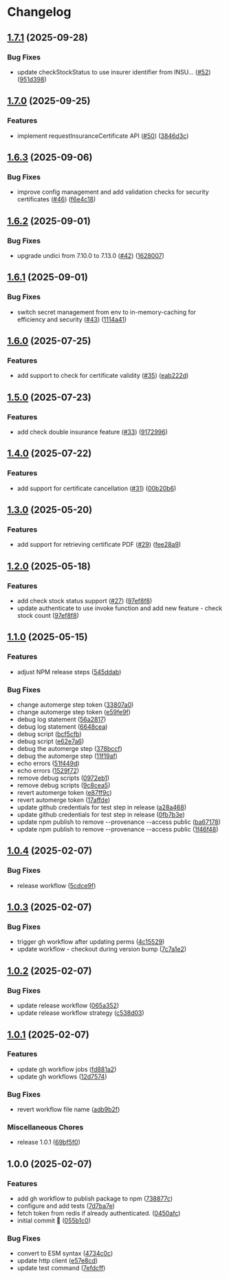 # Changelog

## [1.7.1](https://github.com/coduori/dmvic/compare/v1.7.0...v1.7.1) (2025-09-28)


### Bug Fixes

* update checkStockStatus to use insurer identifier from INSU… ([#52](https://github.com/coduori/dmvic/issues/52)) ([951d398](https://github.com/coduori/dmvic/commit/951d3983bea3e6d0f6337009a8e847f302a4fc76))

## [1.7.0](https://github.com/coduori/dmvic/compare/v1.6.3...v1.7.0) (2025-09-25)


### Features

* implement requestInsuranceCertificate API ([#50](https://github.com/coduori/dmvic/issues/50)) ([3846d3c](https://github.com/coduori/dmvic/commit/3846d3c2dfa42d6ed5c7c232fde71e94d07f6558))

## [1.6.3](https://github.com/coduori/dmvic/compare/v1.6.2...v1.6.3) (2025-09-06)


### Bug Fixes

* improve config management and add validation checks for security certificates ([#46](https://github.com/coduori/dmvic/issues/46)) ([f6e4c18](https://github.com/coduori/dmvic/commit/f6e4c18a40df5f687abc5f494f1d6f706f814b5c))

## [1.6.2](https://github.com/coduori/dmvic/compare/v1.6.1...v1.6.2) (2025-09-01)


### Bug Fixes

* upgrade undici from 7.10.0 to 7.13.0 ([#42](https://github.com/coduori/dmvic/issues/42)) ([1628007](https://github.com/coduori/dmvic/commit/1628007fa8d279566d3364867fa3f69096279abf))

## [1.6.1](https://github.com/coduori/dmvic/compare/v1.6.0...v1.6.1) (2025-09-01)


### Bug Fixes

* switch secret management from env to in-memory-caching for efficiency and security ([#43](https://github.com/coduori/dmvic/issues/43)) ([1114a41](https://github.com/coduori/dmvic/commit/1114a411d871dfd152d24710c5271ce93b9bb8ee))

## [1.6.0](https://github.com/coduori/dmvic/compare/v1.5.0...v1.6.0) (2025-07-25)


### Features

* add support to check for certificate validity ([#35](https://github.com/coduori/dmvic/issues/35)) ([eab222d](https://github.com/coduori/dmvic/commit/eab222d3109b3bea7c4472c39cf08574a4824332))

## [1.5.0](https://github.com/coduori/dmvic/compare/v1.4.0...v1.5.0) (2025-07-23)


### Features

* add check double insurance feature ([#33](https://github.com/coduori/dmvic/issues/33)) ([9172996](https://github.com/coduori/dmvic/commit/9172996e49513d729236b35ac9120eddb3cb1be5))

## [1.4.0](https://github.com/coduori/dmvic/compare/v1.3.0...v1.4.0) (2025-07-22)


### Features

* add support for certificate cancellation ([#31](https://github.com/coduori/dmvic/issues/31)) ([00b20b6](https://github.com/coduori/dmvic/commit/00b20b67b5cb1f8a347fc8d198440c508b9e9a64))

## [1.3.0](https://github.com/coduori/dmvic/compare/v1.2.0...v1.3.0) (2025-05-20)


### Features

* add support for retrieving certificate PDF ([#29](https://github.com/coduori/dmvic/issues/29)) ([fee28a9](https://github.com/coduori/dmvic/commit/fee28a9d67f6f43c6c2254b67865e99c9db3a9cc))

## [1.2.0](https://github.com/coduori/dmvic/compare/v1.1.0...v1.2.0) (2025-05-18)


### Features

* add check stock status support ([#27](https://github.com/coduori/dmvic/issues/27)) ([97ef8f8](https://github.com/coduori/dmvic/commit/97ef8f873f0eaba9de0059ec05fc5c696a8cb057))
* update authenticate to use invoke function and add new feature - check stock count ([97ef8f8](https://github.com/coduori/dmvic/commit/97ef8f873f0eaba9de0059ec05fc5c696a8cb057))

## [1.1.0](https://github.com/coduori/dmvic/compare/v1.0.4...v1.1.0) (2025-05-15)


### Features

* adjust NPM release steps ([545ddab](https://github.com/coduori/dmvic/commit/545ddabcb9bac598daf3c702a3a060bf84282083))


### Bug Fixes

* change automerge step token ([33807a0](https://github.com/coduori/dmvic/commit/33807a021044a1fd3d051e0aeaa62228b2057b08))
* change automerge step token ([e59fe9f](https://github.com/coduori/dmvic/commit/e59fe9fd0906493c9c5f6301472a6c8fceeb2fef))
* debug log statement ([56a2817](https://github.com/coduori/dmvic/commit/56a28179c7085704fbc60ecc3526a20497ad4911))
* debug log statement ([6648cea](https://github.com/coduori/dmvic/commit/6648cea94d46d59a34355130061214ec606115ee))
* debug script ([bcf5cfb](https://github.com/coduori/dmvic/commit/bcf5cfbfb6241f999021e553ad4eb33cc53c3501))
* debug script ([e62e7a6](https://github.com/coduori/dmvic/commit/e62e7a6e7bb92df32d87b1dc52629db8b9b39b07))
* debug the automerge step ([378bccf](https://github.com/coduori/dmvic/commit/378bccfe0738b3db3aa38e65c34ca15bf614f6b7))
* debug the automerge step ([11f19af](https://github.com/coduori/dmvic/commit/11f19affff77902cda57603e9e61e55054df8923))
* echo errors ([51f449d](https://github.com/coduori/dmvic/commit/51f449d66053a6542444904c29b442d1aedc63ee))
* echo errors ([1529f72](https://github.com/coduori/dmvic/commit/1529f726d8e9bf5a1429217c04f4fa0b41560814))
* remove debug scripts ([0972eb1](https://github.com/coduori/dmvic/commit/0972eb1a537f9714dddd16d7193b9e09896fa292))
* remove debug scripts ([9c8cea5](https://github.com/coduori/dmvic/commit/9c8cea51389b3e42983635808f0c4feaf88b964b))
* revert automerge token ([e87ff9c](https://github.com/coduori/dmvic/commit/e87ff9c8b93520f42c965380b56e81c2417d352b))
* revert automerge token ([17affde](https://github.com/coduori/dmvic/commit/17affdec784681dfd82cf29d588982b3542fdc5a))
* update github credentials for test step in release ([a28a468](https://github.com/coduori/dmvic/commit/a28a468a236eca070b5376cf70718b239f1e03cf))
* update github credentials for test step in release ([0fb7b3e](https://github.com/coduori/dmvic/commit/0fb7b3ea7721a3edd656f0684f5b84d8f919019e))
* update npm publish to remove --provenance --access public ([ba67178](https://github.com/coduori/dmvic/commit/ba67178a55cb6675f30d60daf06a6c905ea079ce))
* update npm publish to remove --provenance --access public ([1f46f48](https://github.com/coduori/dmvic/commit/1f46f4856d93e82dc785444c7fcadc51655d75b3))

## [1.0.4](https://github.com/coduori/dmvic/compare/v1.0.3...v1.0.4) (2025-02-07)


### Bug Fixes

* release workflow ([5cdce9f](https://github.com/coduori/dmvic/commit/5cdce9f4226bd59c1e84d760e11ac2c3d63e3509))

## [1.0.3](https://github.com/coduori/dmvic/compare/v1.0.2...v1.0.3) (2025-02-07)


### Bug Fixes

* trigger gh workflow after updating perms ([4c15529](https://github.com/coduori/dmvic/commit/4c15529ab82be35d70c1c67fda0696e9647820ed))
* update workflow - checkout during version bump ([7c7a1e2](https://github.com/coduori/dmvic/commit/7c7a1e27b24abe273d8d0595842c80dfc5c86cbd))

## [1.0.2](https://github.com/coduori/dmvic/compare/v1.0.1...v1.0.2) (2025-02-07)


### Bug Fixes

* update release workflow ([065a352](https://github.com/coduori/dmvic/commit/065a35297d73cbc9e152e4fbb6404c37b7125650))
* update release workflow strategy ([c538d03](https://github.com/coduori/dmvic/commit/c538d0317131ea53271c71d6f090aac90f8d1543))

## [1.0.1](https://github.com/coduori/dmvic/compare/v1.0.0...v1.0.1) (2025-02-07)


### Features

* update gh workflow jobs ([fd881a2](https://github.com/coduori/dmvic/commit/fd881a271d4cf303a170e8e9b2e19fddb6152720))
* update gh workflows ([12d7574](https://github.com/coduori/dmvic/commit/12d7574c56ec994c245fb8172e5acbab1c92fe93))


### Bug Fixes

* revert workflow file name ([adb9b2f](https://github.com/coduori/dmvic/commit/adb9b2f68ff2aeaca23b64da600fd0b28f441529))


### Miscellaneous Chores

* release 1.0.1 ([69bf5f0](https://github.com/coduori/dmvic/commit/69bf5f060d9af125bdb6f00bbd456afd8e056e2e))

## 1.0.0 (2025-02-07)


### Features

* add gh workflow to publish package to npm ([738877c](https://github.com/coduori/dmvic/commit/738877c0bff491fba2b9d8a06daaa79ecd9b4488))
* configure and add tests ([7d7ba7e](https://github.com/coduori/dmvic/commit/7d7ba7eb2b55a9d96787d23d9fff2e7f95df78fd))
* fetch token from redis if already authenticated. ([0450afc](https://github.com/coduori/dmvic/commit/0450afc36ee938fff5632cf6d7e09f979b39f9a8))
* initial commit :tada: ([055b1c0](https://github.com/coduori/dmvic/commit/055b1c0b1260e17a103bf13b25d96ebb67ed178b))


### Bug Fixes

* convert to ESM syntax ([4734c0c](https://github.com/coduori/dmvic/commit/4734c0c9b897a16724911b43eb0ee2801e8b3302))
* update http client ([e57e8cd](https://github.com/coduori/dmvic/commit/e57e8cd07e28f786c96e2d2fb3fc57f254161411))
* update test command ([7efdcff](https://github.com/coduori/dmvic/commit/7efdcff789647d08493a63d029a9a509bd9f0593))
